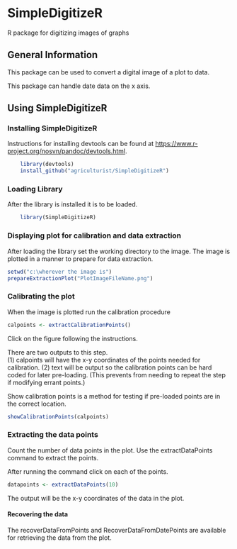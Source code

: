 # SimpleDigitizeR
R package for digitizing images of graphs

## General Information

This package can be used to convert a digital image of a plot to data. 

This package can handle date data on the x axis.

## Using SimpleDigitizeR


### Installing SimpleDigitizeR

Instructions for installing devtools can be found at https://www.r-project.org/nosvn/pandoc/devtools.html.

```r
    library(devtools)
    install_github("agriculturist/SimpleDigitizeR")
```

### Loading Library

After the library is installed it is to be loaded.

```r
    library(SimpleDigitizeR)
```

### Displaying plot for calibration and data extraction

After loading the library set the working directory to the image.  The image is plotted in a manner to prepare for data extraction.

```r
setwd("c:\wherever the image is")
prepareExtractionPlot("PlotImageFileName.png")
```

### Calibrating the plot

When the image is plotted run the calibration procedure

```r
calpoints <- extractCalibrationPoints()
```

Click on the figure following the instructions.

There are two outputs to this step.  
(1) calpoints will have the x-y coordinates of the points needed for calibration.
(2) text will be output so the calibration points can be hard coded for later pre-loading.  (This prevents from needing to repeat the step if modifying errant points.)

Show calibration points is a method for testing if pre-loaded points are in the correct location.

```r
showCalibrationPoints(calpoints)
```

### Extracting the data points

Count the number of data points in the plot.  Use the extractDataPoints command to extract the points.

After running the command click on each of the points.

```r
datapoints <- extractDataPoints(10)
```

The output will be the x-y coordinates of the data in the plot.

#### Recovering the data

The recoverDataFromPoints and RecoverDataFromDatePoints are available for retrieving the data from the plot.






